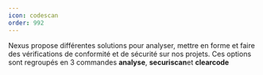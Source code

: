 ```yaml
---
icon: codescan
order: 992
---
```

Nexus propose différentes solutions pour analyser, mettre en forme et faire des vérifications de conformité et de sécurité sur nos projets.
Ces options sont regroupés en 3 commandes **analyse**,  **securiscan**et **clearcode**